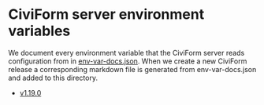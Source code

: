 # CiviForm server environment variables

We document every environment variable that the CiviForm server reads
configuration from in
[env-var-docs.json](https://github.com/civiform/civiform/blob/main/server/conf/env-var-docs.json).
When we create a new CiviForm release a corresponding markdown file is
generated from env-var-docs.json and added to this directory.

<!--- env-var-docs/generate_markdown.py START --->
- [v1.19.0](it-manual/sre-playbook/server-environment-variables/v1.19.0.md)
<!--- env-var-docs/generate_markdown.py END --->